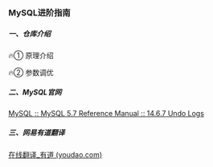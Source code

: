 ### MySQL进阶指南

##### 一、仓库介绍

🔥① 原理介绍

🔥② 参数调优



##### 二、MySQL官网

[MySQL :: MySQL 5.7 Reference Manual :: 14.6.7 Undo Logs](https://dev.mysql.com/doc/refman/5.7/en/innodb-undo-logs.html)



##### 三、网易有道翻译

[在线翻译_有道 (youdao.com)](https://fanyi.youdao.com/index.html#/)